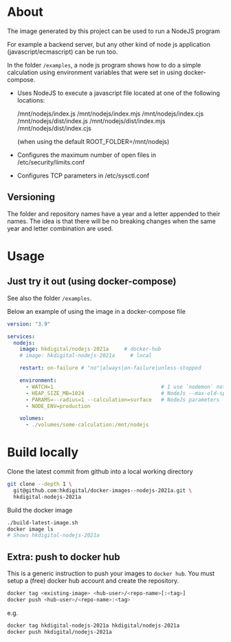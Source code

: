 
# About

The image generated by this project can be used to run a NodeJS program

For example a backend server, but any other kind of node js application (javascript/ecmascript) can be run too.

In the folder `/examples`, a node js program shows how to do a simple calculation using environment variables that were set in using docker-compose.

- Uses NodeJS to execute a javascript file located at one of the following 
  locations:

   /mnt/nodejs/index.js
   /mnt/nodejs/index.mjs
   /mnt/nodejs/index.cjs
   /mnt/nodejs/dist/index.js
   /mnt/nodejs/dist/index.mjs
   /mnt/nodejs/dist/index.cjs

   (when using the default ROOT_FOLDER=/mnt/nodejs)

- Configures the maximum number of open files in /etc/security/limits.conf
- Configures TCP parameters in /etc/sysctl.conf

## Versioning

The folder and repository names have a year and a letter appended to their names. The idea is that there will be no breaking changes when the same year and letter combination are used.

# Usage

## Just try it out (using docker-compose)

See also the folder `/examples`.

Below an example of using the image in a docker-compose file

```yaml
version: "3.9"

services:
  nodejs:
    image: hkdigital/nodejs-2021a     # docker-hub
    # image: hkdigital-nodejs-2021a     # local    

    restart: on-failure # "no"|always|on-failure|unless-stopped

    environment:
      - WATCH=1                                   # 1 use `nodemon` not `node`
      - HEAP_SIZE_MB=1024                         # NodeJs --max-old-space-size
      - PARAMS=--radius=1 --calculation=surface   # NodeJs parameters
      - NODE_ENV=production

    volumes:
      - ./volumes/some-calculation:/mnt/nodejs
```

# Build locally

Clone the latest commit from github into a local working directory

```bash
git clone --depth 1 \
  git@github.com:hkdigital/docker-images--nodejs-2021a.git \
  hkdigital-nodejs-2021a
```

Build the docker image

```bash
./build-latest-image.sh
docker image ls
# Shows hkdigital-nodejs-2021a
```

## Extra: push to docker hub

This is a generic instruction to push your images to `docker hub`. You must setup a (free) docker hub account and create the repository.

```bash
docker tag <existing-image> <hub-user>/<repo-name>[:<tag>]
docker push <hub-user>/<repo-name>:<tag>
```

e.g.

```bash
docker tag hkdigital-nodejs-2021a hkdigital/nodejs-2021a
docker push hkdigital/nodejs-2021a
```

